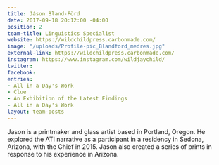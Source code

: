 ```yaml
---
title: Jáson Bland-Förd
date: 2017-09-18 20:12:00 -04:00
position: 2
team-title: Linguistics Specialist
website: https://wildchildpress.carbonmade.com/
image: "/uploads/Profile-pic_Blandford_medres.jpg"
external-link: https://wildchildpress.carbonmade.com/
instagram: https://www.instagram.com/wildjaychild/
twitter:
facebook:
entries:
- All in a Day's Work
- Clue
- An Exhibition of the Latest Findings
- All in a Day's Work
layout: team-posts
---
```


Jason is a printmaker and glass artist based in Portland, Oregon. He explored the ATI narrative as a participant in a residency in Sedona, Arizona, with the Chief in 2015. Jason also created a series of prints in response to his experience in Arizona.

